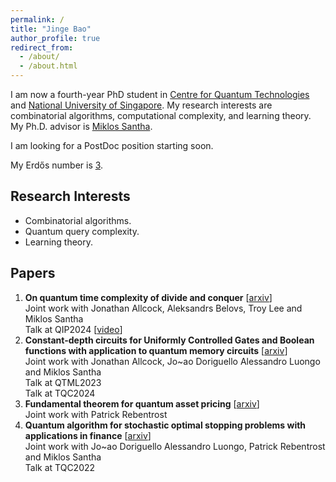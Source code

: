 ```yaml
---
permalink: /
title: "Jinge Bao"
author_profile: true
redirect_from: 
  - /about/
  - /about.html
---
```


I am now a fourth-year PhD student in [Centre for Quantum Technologies](https://www.quantumlah.org/) and [National University of Singapore](https://nus.edu.sg/). My research interests are combinatorial algorithms, computational complexity, and learning theory. My Ph.D. advisor is [Miklos Santha](https://www.irif.fr/~santha/).

I am looking for a PostDoc position starting soon.

My Erdős number is [3](https://mathscinet.ams.org/mathscinet/freetools/collab-dist?source=1525495&target=189017).

## Research Interests

+ Combinatorial algorithms.
+ Quantum query complexity.
+ Learning theory.

## Papers

1. **On quantum time complexity of divide and conquer** [[arxiv](https://arxiv.org/abs/2311.16401)]\
   Joint work with Jonathan Allcock, Aleksandrs Belovs, Troy Lee and Miklos Santha\
   Talk at QIP2024 [[video](https://www.youtube.com/watch?v=2Vc9FzULV_E)]
2. **Constant-depth circuits for Uniformly Controlled Gates and Boolean functions with application to quantum memory circuits** [[arxiv](https://arxiv.org/abs/2308.08539)]\
   Joint work with Jonathan Allcock, Jo\~ao Doriguello Alessandro Luongo and Miklos Santha\
   Talk at QTML2023\
   Talk at TQC2024
3. **Fundamental theorem for quantum asset pricing** [[arxiv](https://arxiv.org/abs/2212.13815)]\
   Joint work with Patrick Rebentrost
4. **Quantum algorithm for stochastic optimal stopping problems with applications in finance** [[arxiv](https://arxiv.org/abs/2111.15332)]\
   Joint work with Jo\~ao Doriguello Alessandro Luongo, Patrick Rebentrost and Miklos Santha\
   Talk at TQC2022
